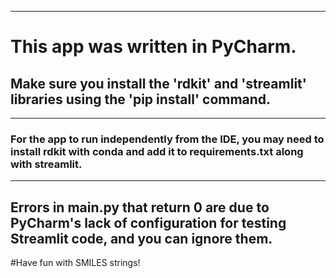 
-----------------------------------------------------------------------------------
# This app was written in PyCharm.

## Make sure you install the 'rdkit' and 'streamlit' libraries using the 'pip install' command.
-----------------------------------------------------------------------------------
### For the app to run independently from the IDE, you may need to install rdkit with conda and add it to requirements.txt along with streamlit.
-----------------------------------------------------------------------------------
Errors in main.py that return 0 are due to PyCharm's lack of configuration for testing Streamlit code, and you can ignore them.
-----------------------------------------------------------------------------------

#Have fun with SMILES strings!
